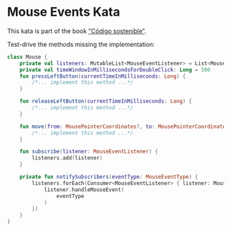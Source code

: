 # Mouse Events Kata #

This kata is part of the book ["Código sostenible"](https://codigosostenible.com).

Test-drive the methods missing the implementation:

```kotlin
class Mouse {
    private val listeners: MutableList<MouseEventListener> = List<MouseEventListener>()
    private val timeWindowInMillisecondsForDoubleClick: Long = 500
    fun pressLeftButton(currentTimeInMilliseconds: Long) {
        /*... implement this method ...*/
    }

    fun releaseLeftButton(currentTimeInMilliseconds: Long) {
        /*... implement this method ...*/
    }

    fun move(from: MousePointerCoordinates?, to: MousePointerCoordinates?, currentTimeInMilliseconds: Long) {
        /*... implement this method ...*/
    }

    fun subscribe(listener: MouseEventListener) {
        listeners.add(listener)
    }

    private fun notifySubscribers(eventType: MouseEventType) {
        listeners.forEach(Consumer<MouseEventListener> { listener: MouseEventListener ->
            listener.handleMouseEvent(
                eventType
            )
        })
    }
}
```



